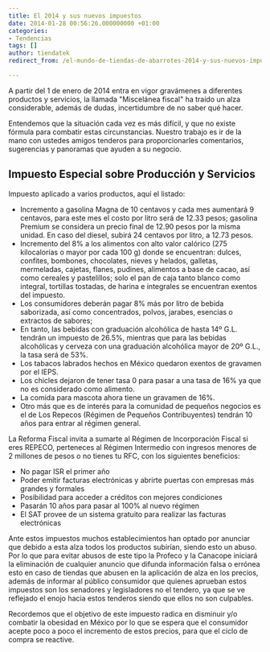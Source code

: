 ```yaml
---
title: El 2014 y sus nuevos impuestos
date: 2014-01-28 00:56:26.000000000 +01:00
categories:
- Tendencias
tags: []
author: tiendatek
redirect_from: /el-mundo-de-tiendas-de-abarrotes-2014-y-sus-nuevos-impuestos/

---
```

A partir del 1 de enero de 2014 entra en vigor gravámenes a diferentes
productos y servicios, la llamada "Miscelánea fiscal" ha traído un alza
considerable, además de dudas, incertidumbre de no saber qué hacer.

Entendemos que la situación cada vez es más difícil, y que no existe
fórmula para combatir estas circunstancias. Nuestro trabajo es ir de la
mano con ustedes amigos tenderos para proporcionarles comentarios,
sugerencias y panoramas que ayuden a su negocio.

Impuesto Especial sobre Producción y Servicios
----------------------------------------------

Impuesto aplicado a varios productos, aquí el listado:

-   Incremento a gasolina Magna de 10 centavos y cada mes aumentará 9
    centavos, para este mes el costo por litro será de 12.33 pesos;
    gasolina Premium se considera un precio final de 12.90 pesos por la
    misma unidad. En caso del diesel, subirá 24 centavos por litro, a
    12.73 pesos.
-   Incremento del 8% a los alimentos con alto valor calórico (275
    kilocalorías o mayor por cada 100 g) donde se encuentran: dulces,
    confites, bombones, chocolates, nieves y helados, galletas,
    mermeladas, cajetas, flanes, pudines, alimentos a base de cacao, así
    como cereales y pastelillos; solo el pan de caja tanto blanco como
    integral, tortillas tostadas, de harina e integrales se encuentran
    exentos del impuesto.
-   Los consumidores deberán pagar 8% más por litro de bebida
    saborizada, así como concentrados, polvos, jarabes, esencias o
    extractos de sabores;
-   En tanto, las bebidas con graduación alcohólica de hasta 14º G.L.
    tendrán un impuesto de 26.5%, mientras que para las bebidas
    alcohólicas y cerveza con una graduación alcohólica mayor de 20º
    G.L., la tasa será de 53%.
-   Los tabacos labrados hechos en México quedaron exentos de gravamen
    por el IEPS.
-   Los chicles dejaron de tener tasa 0 para pasar a una tasa de 16% ya
    que no es considerado como alimento.
-   La comida para mascota ahora tiene un gravamen de 16%.
-   Otro más que es de interés para la comunidad de pequeños negocios es
    el de Los Repecos (Régimen de Pequeños Contribuyentes) tendrán 10
    años para entrar al régimen general.

La Reforma Fiscal invita a sumarte al Régimen de Incorporación Fiscal si
eres REPECO, perteneces al Régimen Intermedio con ingresos menores de 2
millones de pesos o no tienes tu RFC, con los siguientes beneficios:

-   No pagar ISR el primer año
-   Poder emitir facturas electrónicas y abrirte puertas con empresas
    más grandes y formales
-   Posibilidad para acceder a créditos con mejores condiciones
-   Pasarán 10 años para pasar al 100% al nuevo régimen
-   El SAT provee de un sistema gratuito para realizar las facturas
    electrónicas

Ante estos impuestos muchos establecimientos han optado por anunciar que
debido a esta alza todos los productos subirían, siendo esto un abuso.
Por lo que para evitar abusos de este tipo la Profeco y la Canacope
iniciará la eliminación de cualquier anuncio que difunda información
falsa o errónea esto en caso de tiendas que abusen en la aplicación de
alza en los precios, además de informar al público consumidor que
quienes aprueban estos impuestos son los senadores y legisladores no el
tendero, ya que se ve reflejado el enojo hacia estos tenderos siendo que
ellos no son culpables.

Recordemos que el objetivo de este impuesto radica en disminuir y/o
combatir la obesidad en México por lo que se espera que el consumidor
acepte poco a poco el incremento de estos precios, para que el ciclo de
compra se reactive.